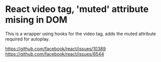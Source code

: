 # React video tag, 'muted' attribute mising in DOM
This is a wrapper using hooks for the video tag, adds the muted attribute required for autoplay.

https://github.com/facebook/react/issues/10389
https://github.com/facebook/react/issues/6544